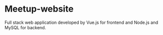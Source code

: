 # Meetup-website
Full stack web application developed by Vue.js for frontend and Node.js and MySQL for backend.
